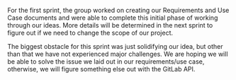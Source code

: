 For the first sprint, the group worked on creating our Requirements and Use Case documents and were able to complete this initial phase of working through our ideas. More details will be determined in the next sprint to figure out if we need to change the scope of our project.

The biggest obstacle for this sprint was just solidifying our idea, but other than that we have not experienced major challenges. We are hoping we will be able to solve the issue we laid out in our requirements/use case, otherwise, we will figure something else out with the GitLab API.
